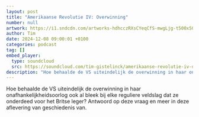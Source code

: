 ```yaml
---
layout: post
title: "Amerikaanse Revolutie IV: Overwinning"
number: null
artwork: https://i1.sndcdn.com/artworks-hdhcczRXsCYeqCfS-mwgLjg-t500x500.jpg
author: Tim
date: 2024-12-08 09:00:01 +0100
categories: podcast
tag: []
embed_player:
  type: soundcloud
  src: https://soundcloud.com/tim-gistelinck/amerikaanse-revolutie-iv-overwinning
description: "Hoe behaalde de VS uiteindelijk de overwinning in haar onafhankelijkheidsoorlog ook al bleek bij elke reguliere veldslag dat ze onderdeed voor het Britse leger? Antwoord op deze vraag en meer in deze aflevering van geschiedenis van."
---
```

Hoe behaalde de VS uiteindelijk de overwinning in haar onafhankelijkheidsoorlog ook al bleek bij elke reguliere veldslag dat ze onderdeed voor het Britse leger? Antwoord op deze vraag en meer in deze aflevering van geschiedenis van.
